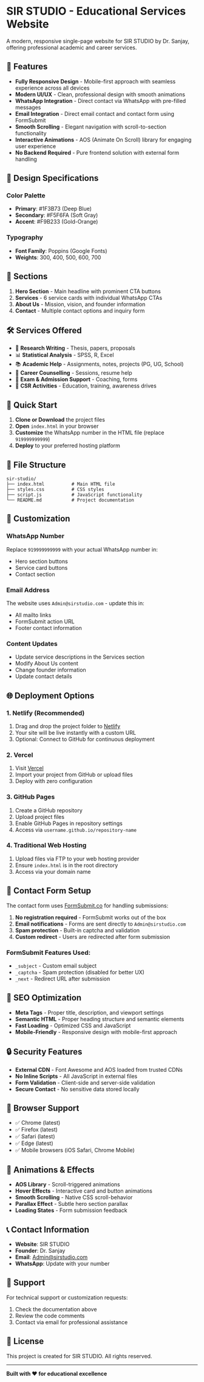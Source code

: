 # SIR STUDIO - Educational Services Website

A modern, responsive single-page website for SIR STUDIO by Dr. Sanjay, offering professional academic and career services.

## 🌟 Features

- **Fully Responsive Design** - Mobile-first approach with seamless experience across all devices
- **Modern UI/UX** - Clean, professional design with smooth animations
- **WhatsApp Integration** - Direct contact via WhatsApp with pre-filled messages
- **Email Integration** - Direct email contact and contact form using FormSubmit
- **Smooth Scrolling** - Elegant navigation with scroll-to-section functionality
- **Interactive Animations** - AOS (Animate On Scroll) library for engaging user experience
- **No Backend Required** - Pure frontend solution with external form handling

## 🎨 Design Specifications

### Color Palette
- **Primary**: #1F3B73 (Deep Blue)
- **Secondary**: #F5F6FA (Soft Gray)
- **Accent**: #F9B233 (Gold-Orange)

### Typography
- **Font Family**: Poppins (Google Fonts)
- **Weights**: 300, 400, 500, 600, 700

## 📱 Sections

1. **Hero Section** - Main headline with prominent CTA buttons
2. **Services** - 6 service cards with individual WhatsApp CTAs
3. **About Us** - Mission, vision, and founder information
4. **Contact** - Multiple contact options and inquiry form

## 🛠️ Services Offered

- 📄 **Research Writing** - Thesis, papers, proposals
- 📊 **Statistical Analysis** - SPSS, R, Excel
- 📚 **Academic Help** - Assignments, notes, projects (PG, UG, School)
- 🎯 **Career Counselling** - Sessions, resume help
- 📝 **Exam & Admission Support** - Coaching, forms
- 🌱 **CSR Activities** - Education, training, awareness drives

## 🚀 Quick Start

1. **Clone or Download** the project files
2. **Open** `index.html` in your browser
3. **Customize** the WhatsApp number in the HTML file (replace `919999999999`)
4. **Deploy** to your preferred hosting platform

## 📁 File Structure

```
sir-studio/
├── index.html          # Main HTML file
├── styles.css          # CSS styles
├── script.js           # JavaScript functionality
└── README.md           # Project documentation
```

## 🔧 Customization

### WhatsApp Number
Replace `919999999999` with your actual WhatsApp number in:
- Hero section buttons
- Service card buttons
- Contact section

### Email Address
The website uses `Admin@sirstudio.com` - update this in:
- All mailto links
- FormSubmit action URL
- Footer contact information

### Content Updates
- Update service descriptions in the Services section
- Modify About Us content
- Change founder information
- Update contact details

## 🌐 Deployment Options

### 1. Netlify (Recommended)
1. Drag and drop the project folder to [Netlify](https://netlify.com)
2. Your site will be live instantly with a custom URL
3. Optional: Connect to GitHub for continuous deployment

### 2. Vercel
1. Visit [Vercel](https://vercel.com)
2. Import your project from GitHub or upload files
3. Deploy with zero configuration

### 3. GitHub Pages
1. Create a GitHub repository
2. Upload project files
3. Enable GitHub Pages in repository settings
4. Access via `username.github.io/repository-name`

### 4. Traditional Web Hosting
1. Upload files via FTP to your web hosting provider
2. Ensure `index.html` is in the root directory
3. Access via your domain name

## 📧 Contact Form Setup

The contact form uses [FormSubmit.co](https://formsubmit.co) for handling submissions:

1. **No registration required** - FormSubmit works out of the box
2. **Email notifications** - Forms are sent directly to `Admin@sirstudio.com`
3. **Spam protection** - Built-in captcha and validation
4. **Custom redirect** - Users are redirected after form submission

### FormSubmit Features Used:
- `_subject` - Custom email subject
- `_captcha` - Spam protection (disabled for better UX)
- `_next` - Redirect URL after submission

## 🎯 SEO Optimization

- **Meta Tags** - Proper title, description, and viewport settings
- **Semantic HTML** - Proper heading structure and semantic elements
- **Fast Loading** - Optimized CSS and JavaScript
- **Mobile-Friendly** - Responsive design with mobile-first approach

## 🔒 Security Features

- **External CDN** - Font Awesome and AOS loaded from trusted CDNs
- **No Inline Scripts** - All JavaScript in external files
- **Form Validation** - Client-side and server-side validation
- **Secure Contact** - No sensitive data stored locally

## 📱 Browser Support

- ✅ Chrome (latest)
- ✅ Firefox (latest)
- ✅ Safari (latest)
- ✅ Edge (latest)
- ✅ Mobile browsers (iOS Safari, Chrome Mobile)

## 🎨 Animations & Effects

- **AOS Library** - Scroll-triggered animations
- **Hover Effects** - Interactive card and button animations
- **Smooth Scrolling** - Native CSS scroll-behavior
- **Parallax Effect** - Subtle hero section parallax
- **Loading States** - Form submission feedback

## 📞 Contact Information

- **Website**: SIR STUDIO
- **Founder**: Dr. Sanjay
- **Email**: Admin@sirstudio.com
- **WhatsApp**: Update with your number

## 🤝 Support

For technical support or customization requests:
1. Check the documentation above
2. Review the code comments
3. Contact via email for professional assistance

## 📄 License

This project is created for SIR STUDIO. All rights reserved.

---

**Built with ❤️ for educational excellence**